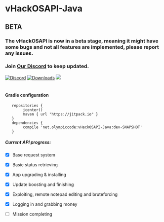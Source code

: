 
# vHackOSAPI-Java

## BETA
### The vHackOSAPI is now in a beta stage, meaning it might have some bugs and not all features are implemented, please report any issues.
### Join [Our Discord](https://discord.gg/52MtBDp) to keep updated.
[![Discord](https://img.shields.io/badge/Chat-%20on%20Discord-738bd7.svg?style=flat-square)](https://discord.gg/52MtBDp) [![Downloads](https://img.shields.io/github/downloads/OlympicCode/vHackOSAPI-Java/total.svg?style=flat-square)]() [![](https://jitpack.io/v/net.olympiccode/vHackOSAPI-Java.svg?style=flat-square)](https://jitpack.io/#net.olympiccode/vHackOSAPI-Java)
#
#### Gradle configuration
```
   repositories {
        jcenter()
        maven { url "https://jitpack.io" }
   }
   dependencies {
        compile 'net.olympiccode:vHackOSAPI-Java:dev-SNAPSHOT'
   }
```
##### Current API progress:
- [x] Base request system
- [x] Basic status retrieving
- [X] App upgrading & installing 
- [X] Update boosting and finishing
- [X] Exploiting, remote notepad editing and bruteforcing
- [X] Logging in and grabbing money
- [ ] Mission completing

